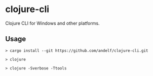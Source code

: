 # clojure-cli

Clojure CLI for Windows and other platforms.

## Usage

```console
> cargo install --git https://github.com/andelf/clojure-cli.git

> clojure

> clojure -Sverbose -Ttools
```
